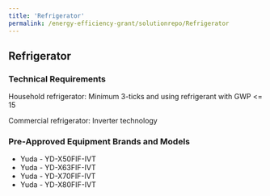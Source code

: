 ```yaml
---
title: 'Refrigerator'
permalink: /energy-efficiency-grant/solutionrepo/Refrigerator
---
```


## Refrigerator

### Technical Requirements

Household refrigerator: Minimum 3-ticks and using refrigerant with GWP <= 15

Commercial refrigerator: Inverter technology


### Pre-Approved Equipment Brands and Models

- Yuda - YD-X50FIF-IVT
- Yuda - YD-X63FIF-IVT
- Yuda - YD-X70FIF-IVT
- Yuda - YD-X80FIF-IVT
